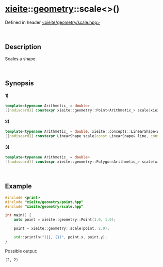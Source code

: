 # [xieite](../../xieite.md)\:\:[geometry](../../geometry.md)\:\:scale\<\>\(\)
Defined in header [<xieite/geometry/scale.hpp>](../../../include/xieite/geometry/scale.hpp)

&nbsp;

## Description
Scales a shape.

&nbsp;

## Synopsis
#### 1)
```cpp
template<typename Arithmetic_ = double>
[[nodiscard]] constexpr xieite::geometry::Point<Arithmetic_> scale(xieite::geometry::Point<Arithmetic_> point, std::conditional_t<std::floating_point<Arithmetic_>, Arithmetic_, double> scale, xieite::geometry::Point<Arithmetic_> origin = xieite::geometry::Point<Arithmetic_>()) noexcept;
```
#### 2)
```cpp
template<typename Arithmetic_ = double, xieite::concepts::LinearShape<Arithmetic_> LinearShape>
[[nodiscard]] constexpr LinearShape scale(const LinearShape& line, const std::conditional_t<std::floating_point<Arithmetic_>, Arithmetic_, double> scale, const xieite::geometry::Point<Arithmetic_> origin = xieite::geometry::Point<Arithmetic_>()) noexcept;
```
#### 3)
```cpp
template<typename Arithmetic_ = double>
[[nodiscard]] constexpr xieite::geometry::Polygon<Arithmetic_> scale(xieite::geometry::Polygon<Arithmetic_> polygon, std::conditional_t<std::floating_point<Arithmetic_>, Arithmetic_, double> scale, const xieite::geometry::Point<Arithmetic_> origin = xieite::geometry::Point<Arithmetic_>()) noexcept;
```

&nbsp;

## Example
```cpp
#include <print>
#include "xieite/geometry/point.hpp"
#include "xieite/geometry/scale.hpp"

int main() {
    auto point = xieite::geometry::Point(1.0, 1.0);

    point = xieite::geometry::scale(point, 2.0);

    std::println("({}, {})", point.x, point.y);
}
```
Possible output:
```
(2, 2)
```
